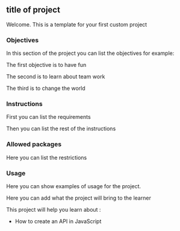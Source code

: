 ## title of project

Welcome. This is a template for your first custom project

### Objectives

In this section of the project you can list the objectives for example:

The first objective is to have fun

The second is to learn about team work

The third is to change the world

### Instructions

First you can list the requirements

Then you can list the rest of the instructions



### Allowed packages

Here you can list the restrictions

### Usage

Here you can show examples of usage for the project.


Here you can add what the project will bring to the learner

This project will help you learn about :

- How to create an API in JavaScript